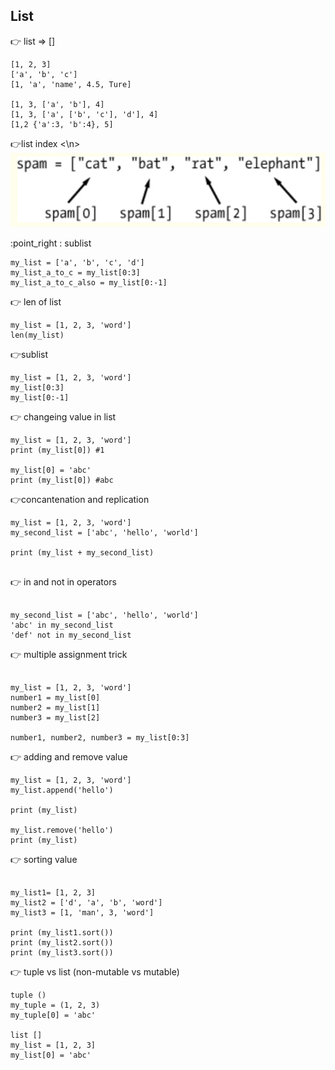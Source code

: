 ## List

:point_right: list => []
```
[1, 2, 3]
['a', 'b', 'c']
[1, 'a', 'name', 4.5, Ture]

[1, 3, ['a', 'b'], 4]
[1, 3, ['a', ['b', 'c'], 'd'], 4]
[1,2 {'a':3, 'b':4}, 5]
```

:point_right:list index
<\n>
![list_index](./list_index.PNG)

:point_right : sublist
```
my_list = ['a', 'b', 'c', 'd']
my_list_a_to_c = my_list[0:3]
my_list_a_to_c_also = my_list[0:-1]

```

:point_right: len of list
```
my_list = [1, 2, 3, 'word']
len(my_list)
```
:point_right:sublist

```
my_list = [1, 2, 3, 'word']
my_list[0:3]
my_list[0:-1]

```
:point_right: changeing value in list
```
my_list = [1, 2, 3, 'word']
print (my_list[0]) #1

my_list[0] = 'abc'
print (my_list[0]) #abc

```
:point_right:concantenation and replication
```
my_list = [1, 2, 3, 'word']
my_second_list = ['abc', 'hello', 'world']

print (my_list + my_second_list)


```
:point_right: in and not in operators
```

my_second_list = ['abc', 'hello', 'world']
'abc' in my_second_list
'def' not in my_second_list
```


:point_right: multiple assignment trick
```

my_list = [1, 2, 3, 'word']
number1 = my_list[0]
number2 = my_list[1]
number3 = my_list[2]

number1, number2, number3 = my_list[0:3]
```

:point_right: adding and remove value

```
my_list = [1, 2, 3, 'word']
my_list.append('hello')

print (my_list)

my_list.remove('hello')
print (my_list)

```
:point_right: sorting value
```

my_list1= [1, 2, 3]
my_list2 = ['d', 'a', 'b', 'word']
my_list3 = [1, 'man', 3, 'word']

print (my_list1.sort())
print (my_list2.sort())
print (my_list3.sort())
```
:point_right: tuple vs list (non-mutable vs mutable)
```
tuple ()
my_tuple = (1, 2, 3)
my_tuple[0] = 'abc'

list []
my_list = [1, 2, 3]
my_list[0] = 'abc'
```


